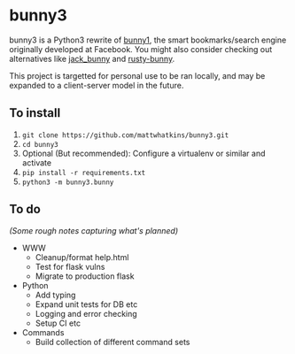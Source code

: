 # bunny3

bunny3 is a Python3 rewrite of [bunny1](https://github.com/ccheever/bunny1), the smart bookmarks/search engine originally developed at Facebook. You might also consider checking out alternatives like [jack_bunny](https://github.com/jackyang127/jack_bunny) and [rusty-bunny](https://github.com/fbsamples/rusty-bunny).

This project is targetted for personal use to be ran locally, and may be expanded to a client-server model in the future.

## To install

1. `git clone https://github.com/mattwhatkins/bunny3.git`
2. `cd bunny3`
3. Optional (But recommended): Configure a virtualenv or similar and activate
4. `pip install -r requirements.txt`
5. `python3 -m bunny3.bunny`

## To do
*(Some rough notes capturing what's planned)*
* WWW
  * Cleanup/format help.html
  * Test for flask vulns
  * Migrate to production flask
* Python
  * Add typing
  * Expand unit tests for DB etc
  * Logging and error checking
  * Setup CI etc
* Commands
  * Build collection of different command sets